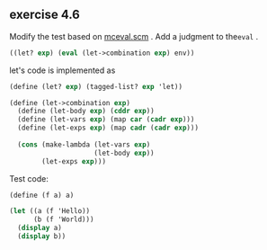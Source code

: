 ## exercise 4.6

Modify the test based on [mceval.scm](./mceval.scm) . Add a judgment to the`eval` .

``` Scheme
((let? exp) (eval (let->combination exp) env))
```

let's code is implemented as

``` Scheme
(define (let? exp) (tagged-list? exp 'let))

(define (let->combination exp)
  (define (let-body exp) (cddr exp))
  (define (let-vars exp) (map car (cadr exp)))
  (define (let-exps exp) (map cadr (cadr exp)))
  
  (cons (make-lambda (let-vars exp) 
                     (let-body exp)) 
        (let-exps exp)))
```

Test code:

``` Scheme
(define (f a) a)

(let ((a (f 'Hello))
      (b (f 'World)))
  (display a)
  (display b))
```
